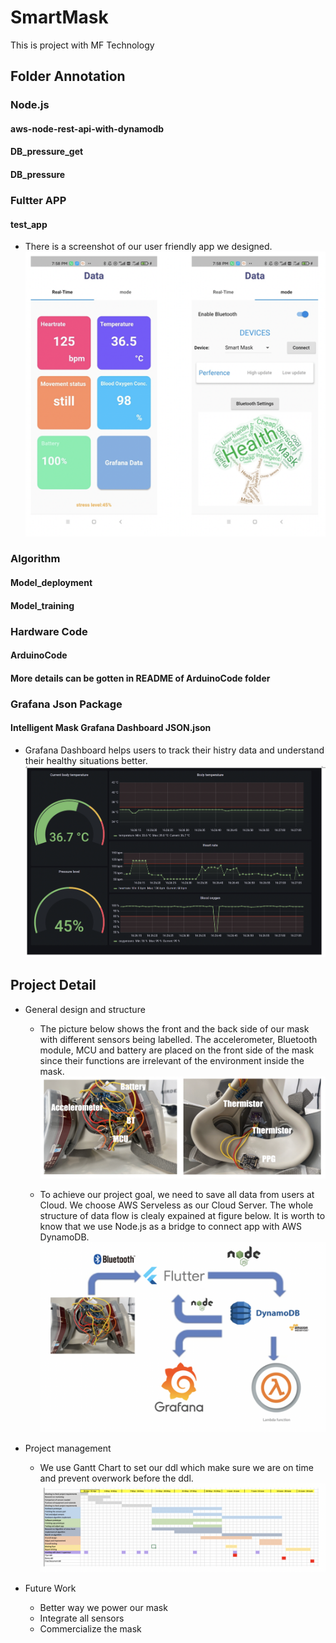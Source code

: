 # SmartMask
This is project with MF Technology


## Folder Annotation
### Node.js
#### aws-node-rest-api-with-dynamodb 
#### DB_pressure_get
#### DB_pressure 
 
### Fultter APP
#### test_app
- There is a screenshot of our user friendly app we designed.
![image](https://github.com/Keyi1101/SmartMask/blob/main/picture/app.png)

### Algorithm
#### Model_deployment
#### Model_training

### Hardware Code
#### ArduinoCode 
#### More details can be gotten in README of ArduinoCode folder

### Grafana Json Package
#### Intelligent Mask Grafana Dashboard JSON.json
- Grafana Dashboard helps users to track their histry data and understand their healthy situations better. 
![image](https://github.com/Keyi1101/SmartMask/blob/main/picture/grafana.png)

## Project Detail

- General design and structure

   - The picture below shows the front and the back side of our mask with different sensors being labelled. The accelerometer, Bluetooth module, MCU and battery are placed on the front side of the mask since their functions are irrelevant of the environment inside the mask.
![image](https://github.com/Keyi1101/SmartMask/blob/main/picture/mask.png)

   - To achieve our project goal, we need to save all data from users at Cloud. We choose AWS Serveless as our Cloud Server. The whole structure of data flow is clealy expained at figure below. It is worth to know that we use Node.js as a bridge to connect app with AWS DynamoDB. 
![image](https://github.com/Keyi1101/SmartMask/blob/main/picture/flowchart.png)

- Project management

   - We use Gantt Chart to set our ddl which make sure we are on time and prevent overwork before the ddl.
![image](https://github.com/Keyi1101/SmartMask/blob/main/picture/timeline.png)

- Future Work 
   - Better way we power our mask
   - Integrate all sensors
   - Commercialize the mask





